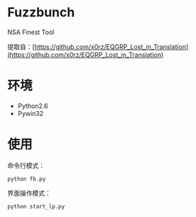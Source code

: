 # Fuzzbunch

NSA Finest Tool

提取自：[https://github.com/x0rz/EQGRP_Lost_in_Translation](https://github.com/x0rz/EQGRP_Lost_in_Translation)

# 环境

- Python2.6
- Pywin32

# 使用

命令行模式：

```
python fb.py
```

界面操作模式：

```
python start_lp.py
```
